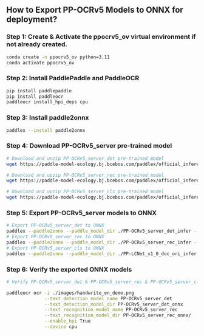 ## How to Export PP-OCRv5 Models to ONNX for deployment?

### Step 1: Create & Activate the ppocrv5_ov virtual environment if not already created.
```bash
conda create -n ppocrv5_ov python=3.11
conda activate ppocrv5_ov

```

### Step 2: Install PaddlePaddle and PaddleOCR
```bash
pip install paddlepaddle
pip install paddleocr
paddleocr install_hpi_deps cpu
```

### Step 3: Install paddle2onnx
```bash
paddlex --install paddle2onnx
```

### Step 4: Download PP-OCRv5_server pre-trained model
```bash
# Download and unzip PP-OCRv5_server_det pre-trained model
wget https://paddle-model-ecology.bj.bcebos.com/paddlex/official_inference_model/paddle3.0.0/PP-OCRv5_server_det_infer.tar && tar -xvf PP-OCRv5_server_det_infer.tar

# Download and upzip PP-OCRv5_server_rec pre-trained model
wget https://paddle-model-ecology.bj.bcebos.com/paddlex/official_inference_model/paddle3.0.0/PP-OCRv5_server_rec_infer.tar && tar -xvf PP-OCRv5_server_rec_infer.tar

# Download and upzip PP-OCRv5_server_cls pre-trained model
wget https://paddle-model-ecology.bj.bcebos.com/paddlex/official_inference_model/paddle3.0.0/PP-LCNet_x1_0_doc_ori_infer.tar && tar -xvf PP-LCNet_x1_0_doc_ori_infer.tar

```

### Step 5: Export PP-OCRv5_server models to ONNX
```bash
# Export PP-OCRv5_server_det to ONNX
paddlex --paddle2onnx --paddle_model_dir ./PP-OCRv5_server_det_infer --onnx_model_dir ./PP-OCRv5_server_det_onnx
# Export PP-OCRv5_server_rec to ONNX
paddlex --paddle2onnx --paddle_model_dir ./PP-OCRv5_server_rec_infer --onnx_model_dir ./PP-OCRv5_server_rec_onnx
# Export PP-OCRv5_server_cls to ONNX
paddlex --paddle2onnx --paddle_model_dir ./PP-LCNet_x1_0_doc_ori_infer --onnx_model_dir ./PP-OCRv5_server_cls_onnx

```

### Step 6: Verify the exported ONNX models
```bash
# Verify PP-OCRv5_server_det & PP-OCRv5_server_rec & PP-OCRv5_server_cls ONNX model

paddleocr ocr -i ./images/handwrite_en_demo.png                        \
              --text_detection_model_name PP-OCRv5_server_det          \
              --text_detection_model_dir PP-OCRv5_server_det_onnx      \
              --text_recognition_model_name PP-OCRv5_server_rec        \
              --text_recognition_model_dir PP-OCRv5_server_rec_onnx/   \
              --enable_hpi True                                        \
              --device cpu

```









































































































